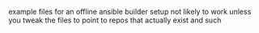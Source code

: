 example files for an offline ansible builder setup
not likely to work unless you tweak the files
to point to repos that actually exist and such
